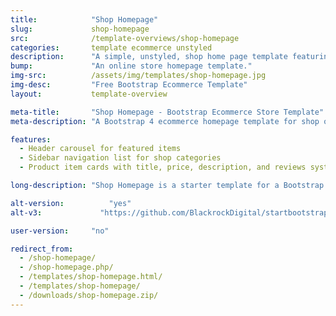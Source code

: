 ```yaml
---
title:            "Shop Homepage"
slug:             shop-homepage
src:              /template-overviews/shop-homepage
categories:       template ecommerce unstyled
description:      "A simple, unstyled, shop home page template featuring Bootstrap snippets from Bootsnipp."
bump:             "An online store homepage template."
img-src:          /assets/img/templates/shop-homepage.jpg
img-desc:         "Free Bootstrap Ecommerce Template"
layout:           template-overview

meta-title:       "Shop Homepage - Bootstrap Ecommerce Store Template"
meta-description: "A Bootstrap 4 ecommerce homepage template for shop or store items. All Start Bootstrap templates are free to download and open source."

features:
  - Header carousel for featured items
  - Sidebar navigation list for shop categories
  - Product item cards with title, price, description, and reviews system

long-description: "Shop Homepage is a starter template for a Bootstrap based online store or ecommerce website."

alt-version:		  "yes"
alt-v3:		        "https://github.com/BlackrockDigital/startbootstrap-shop-homepage/archive/v3.3.7.zip"

user-version:     "no"

redirect_from:
  - /shop-homepage/
  - /shop-homepage.php/
  - /templates/shop-homepage.html/
  - /templates/shop-homepage/
  - /downloads/shop-homepage.zip/
---
```

